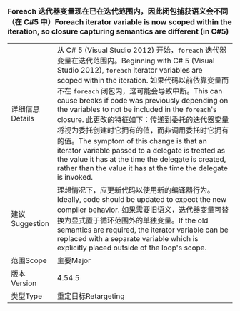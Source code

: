 ### <a name="foreach-iterator-variable-is-now-scoped-within-the-iteration-so-closure-capturing-semantics-are-different-in-c5"></a><span data-ttu-id="10cda-101">Foreach 迭代器变量现在已在迭代范围内，因此闭包捕获语义会不同（在 C#5 中）</span><span class="sxs-lookup"><span data-stu-id="10cda-101">Foreach iterator variable is now scoped within the iteration, so closure capturing semantics are different (in C#5)</span></span>

|   |   |
|---|---|
|<span data-ttu-id="10cda-102">详细信息</span><span class="sxs-lookup"><span data-stu-id="10cda-102">Details</span></span>|<span data-ttu-id="10cda-103">从 C# 5 (Visual Studio 2012) 开始，<code>foreach</code> 迭代器变量在迭代范围内。</span><span class="sxs-lookup"><span data-stu-id="10cda-103">Beginning with C# 5 (Visual Studio 2012), <code>foreach</code> iterator variables are scoped within the iteration.</span></span> <span data-ttu-id="10cda-104">如果代码以前依靠变量而不在 <code>foreach</code> 闭包内，这可能会导致中断。</span><span class="sxs-lookup"><span data-stu-id="10cda-104">This can cause breaks if code was previously depending on the variables to not be included in the <code>foreach</code>'s closure.</span></span> <span data-ttu-id="10cda-105">此更改的特征如下：传递到委托的迭代器变量将视为委托创建时它拥有的值，而非调用委托时它拥有的值。</span><span class="sxs-lookup"><span data-stu-id="10cda-105">The symptom of this change is that an iterator variable passed to a delegate is treated as the value it has at the time the delegate is created, rather than the value it has at the time the delegate is invoked.</span></span>|
|<span data-ttu-id="10cda-106">建议</span><span class="sxs-lookup"><span data-stu-id="10cda-106">Suggestion</span></span>|<span data-ttu-id="10cda-107">理想情况下，应更新代码以使用新的编译器行为。</span><span class="sxs-lookup"><span data-stu-id="10cda-107">Ideally, code should be updated to expect the new compiler behavior.</span></span> <span data-ttu-id="10cda-108">如果需要旧语义，迭代器变量可替换为显式置于循环范围外的单独变量。</span><span class="sxs-lookup"><span data-stu-id="10cda-108">If the old semantics are required, the iterator variable can be replaced with a separate variable which is explicitly placed outside of the loop's scope.</span></span>|
|<span data-ttu-id="10cda-109">范围</span><span class="sxs-lookup"><span data-stu-id="10cda-109">Scope</span></span>|<span data-ttu-id="10cda-110">主要</span><span class="sxs-lookup"><span data-stu-id="10cda-110">Major</span></span>|
|<span data-ttu-id="10cda-111">版本</span><span class="sxs-lookup"><span data-stu-id="10cda-111">Version</span></span>|<span data-ttu-id="10cda-112">4.5</span><span class="sxs-lookup"><span data-stu-id="10cda-112">4.5</span></span>|
|<span data-ttu-id="10cda-113">类型</span><span class="sxs-lookup"><span data-stu-id="10cda-113">Type</span></span>|<span data-ttu-id="10cda-114">重定目标</span><span class="sxs-lookup"><span data-stu-id="10cda-114">Retargeting</span></span>|

